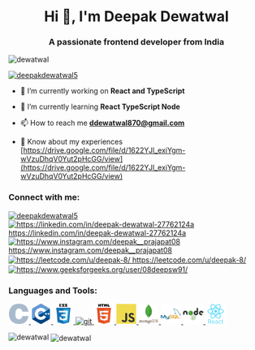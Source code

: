 <h1 align="center">Hi 👋, I'm Deepak Dewatwal</h1>
<h3 align="center">A passionate frontend developer from India</h3>

<p align="left"> <img src="https://komarev.com/ghpvc/?username=dewatwal&label=Profile%20views&color=0e75b6&style=flat" alt="dewatwal" /> </p>

<p align="left"> <a href="https://twitter.com/deepakdewatwal5" target="blank"><img src="https://img.shields.io/twitter/follow/deepakdewatwal5?logo=twitter&style=for-the-badge" alt="deepakdewatwal5" /></a> </p>

- 🔭 I’m currently working on **React and TypeScript**

- 🌱 I’m currently learning **React TypeScript Node**

- 📫 How to reach me **ddewatwal870@gmail.com**

- 📄 Know about my experiences [https://drive.google.com/file/d/1622YJl_exiYgm-wVzuDhqV0Yut2pHcGG/view](https://drive.google.com/file/d/1622YJl_exiYgm-wVzuDhqV0Yut2pHcGG/view)

<h3 align="left">Connect with me:</h3>
<p align="left">
<a href="https://twitter.com/deepakdewatwal5" target="blank"><img align="center" src="https://raw.githubusercontent.com/rahuldkjain/github-profile-readme-generator/master/src/images/icons/Social/twitter.svg" alt="deepakdewatwal5" height="30" width="40" /></a>
<a href="https://linkedin.com/in/https://linkedin.com/in/deepak-dewatwal-27762124a https://linkedin.com/in/deepak-dewatwal-27762124a" target="blank"><img align="center" src="https://raw.githubusercontent.com/rahuldkjain/github-profile-readme-generator/master/src/images/icons/Social/linked-in-alt.svg" alt="https://linkedin.com/in/deepak-dewatwal-27762124a https://linkedin.com/in/deepak-dewatwal-27762124a" height="30" width="40" /></a>
<a href="https://instagram.com/https://www.instagram.com/deepak__prajapat08 https://www.instagram.com/deepak__prajapat08" target="blank"><img align="center" src="https://raw.githubusercontent.com/rahuldkjain/github-profile-readme-generator/master/src/images/icons/Social/instagram.svg" alt="https://www.instagram.com/deepak__prajapat08 https://www.instagram.com/deepak__prajapat08" height="30" width="40" /></a>
<a href="https://www.leetcode.com/https://leetcode.com/u/deepak-8/ https://leetcode.com/u/deepak-8/" target="blank"><img align="center" src="https://raw.githubusercontent.com/rahuldkjain/github-profile-readme-generator/master/src/images/icons/Social/leet-code.svg" alt="https://leetcode.com/u/deepak-8/ https://leetcode.com/u/deepak-8/" height="30" width="40" /></a>
<a href="https://auth.geeksforgeeks.org/user/https://www.geeksforgeeks.org/user/08deepsw91/" target="blank"><img align="center" src="https://raw.githubusercontent.com/rahuldkjain/github-profile-readme-generator/master/src/images/icons/Social/geeks-for-geeks.svg" alt="https://www.geeksforgeeks.org/user/08deepsw91/" height="30" width="40" /></a>
</p>

<h3 align="left">Languages and Tools:</h3>
<p align="left"> <a href="https://www.cprogramming.com/" target="_blank" rel="noreferrer"> <img src="https://raw.githubusercontent.com/devicons/devicon/master/icons/c/c-original.svg" alt="c" width="40" height="40"/> </a> <a href="https://www.w3schools.com/cpp/" target="_blank" rel="noreferrer"> <img src="https://raw.githubusercontent.com/devicons/devicon/master/icons/cplusplus/cplusplus-original.svg" alt="cplusplus" width="40" height="40"/> </a> <a href="https://www.w3schools.com/css/" target="_blank" rel="noreferrer"> <img src="https://raw.githubusercontent.com/devicons/devicon/master/icons/css3/css3-original-wordmark.svg" alt="css3" width="40" height="40"/> </a> <a href="https://git-scm.com/" target="_blank" rel="noreferrer"> <img src="https://www.vectorlogo.zone/logos/git-scm/git-scm-icon.svg" alt="git" width="40" height="40"/> </a> <a href="https://www.w3.org/html/" target="_blank" rel="noreferrer"> <img src="https://raw.githubusercontent.com/devicons/devicon/master/icons/html5/html5-original-wordmark.svg" alt="html5" width="40" height="40"/> </a> <a href="https://developer.mozilla.org/en-US/docs/Web/JavaScript" target="_blank" rel="noreferrer"> <img src="https://raw.githubusercontent.com/devicons/devicon/master/icons/javascript/javascript-original.svg" alt="javascript" width="40" height="40"/> </a> <a href="https://www.mongodb.com/" target="_blank" rel="noreferrer"> <img src="https://raw.githubusercontent.com/devicons/devicon/master/icons/mongodb/mongodb-original-wordmark.svg" alt="mongodb" width="40" height="40"/> </a> <a href="https://www.mysql.com/" target="_blank" rel="noreferrer"> <img src="https://raw.githubusercontent.com/devicons/devicon/master/icons/mysql/mysql-original-wordmark.svg" alt="mysql" width="40" height="40"/> </a> <a href="https://nodejs.org" target="_blank" rel="noreferrer"> <img src="https://raw.githubusercontent.com/devicons/devicon/master/icons/nodejs/nodejs-original-wordmark.svg" alt="nodejs" width="40" height="40"/> </a> <a href="https://reactjs.org/" target="_blank" rel="noreferrer"> <img src="https://raw.githubusercontent.com/devicons/devicon/master/icons/react/react-original-wordmark.svg" alt="react" width="40" height="40"/> </a> </p>

<p><img align="left" src="https://github-readme-stats.vercel.app/api/top-langs?username=dewatwal&show_icons=true&locale=en&layout=compact" alt="dewatwal" /></p>

<p>&nbsp;<img align="center" src="https://github-readme-stats.vercel.app/api?username=dewatwal&show_icons=true&locale=en" alt="dewatwal" /></p>
